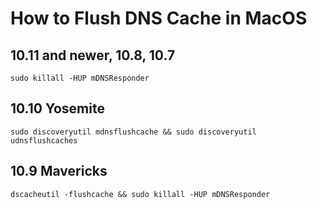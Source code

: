 # How to Flush DNS Cache in MacOS

## 10.11 and newer, 10.8, 10.7

`sudo killall -HUP mDNSResponder`

## 10.10 Yosemite

`sudo discoveryutil mdnsflushcache && sudo discoveryutil udnsflushcaches`

## 10.9 Mavericks

`dscacheutil -flushcache && sudo killall -HUP mDNSResponder`
